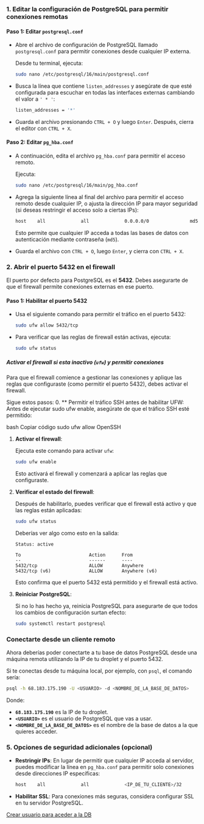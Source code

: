 ### 1. **Editar la configuración de PostgreSQL para permitir conexiones remotas**

#### Paso 1: Editar `postgresql.conf`

- Abre el archivo de configuración de PostgreSQL llamado `postgresql.conf` para permitir conexiones desde cualquier IP externa.

   Desde tu terminal, ejecuta:
   ```bash
   sudo nano /etc/postgresql/16/main/postgresql.conf
   ```

- Busca la línea que contiene `listen_addresses` y asegúrate de que esté configurada para escuchar en todas las interfaces externas cambiando el valor a `' * '`:

   ```bash
   listen_addresses = '*'
   ```

- Guarda el archivo presionando `CTRL + O` y luego `Enter`. Después, cierra el editor con `CTRL + X`.

#### Paso 2: Editar `pg_hba.conf`

- A continuación, edita el archivo `pg_hba.conf` para permitir el acceso remoto.

   Ejecuta:
   ```bash
   sudo nano /etc/postgresql/16/main/pg_hba.conf
   ```

- Agrega la siguiente línea al final del archivo para permitir el acceso remoto desde cualquier IP, o ajusta la dirección IP para mayor seguridad (si deseas restringir el acceso solo a ciertas IPs):

   ```bash
   host    all             all             0.0.0.0/0               md5
   ```

   Esto permite que cualquier IP acceda a todas las bases de datos con autenticación mediante contraseña (`md5`).

- Guarda el archivo con `CTRL + O`, luego `Enter`, y cierra con `CTRL + X`.

### 2. **Abrir el puerto 5432 en el firewall**

El puerto por defecto para PostgreSQL es el **5432**. Debes asegurarte de que el firewall permite conexiones externas en ese puerto.

#### Paso 1: Habilitar el puerto 5432

- Usa el siguiente comando para permitir el tráfico en el puerto 5432:
  
   ```bash
   sudo ufw allow 5432/tcp
   ```

- Para verificar que las reglas de firewall están activas, ejecuta:

   ```bash
   sudo ufw status
   ```

##### Activar el firewall si esta inactivo (`ufw`) y permitir conexiones

Para que el firewall comience a gestionar las conexiones y aplique las reglas que configuraste (como permitir el puerto 5432), debes activar el firewall.

Sigue estos pasos:
0. **
Permitir el tráfico SSH antes de habilitar UFW: Antes de ejecutar sudo ufw enable, asegúrate de que el tráfico SSH esté permitido:

bash
Copiar código
sudo ufw allow OpenSSH
1. **Activar el firewall**:

   Ejecuta este comando para activar `ufw`:

   ```bash
   sudo ufw enable
   ```

   Esto activará el firewall y comenzará a aplicar las reglas que configuraste.

2. **Verificar el estado del firewall**:

   Después de habilitarlo, puedes verificar que el firewall está activo y que las reglas están aplicadas:

   ```bash
   sudo ufw status
   ```

   Deberías ver algo como esto en la salida:

   ```
   Status: active

   To                         Action      From
   --                         ------      ----
   5432/tcp                   ALLOW       Anywhere                  
   5432/tcp (v6)              ALLOW       Anywhere (v6)
   ```

   Esto confirma que el puerto 5432 está permitido y el firewall está activo.

3. **Reiniciar PostgreSQL**:

   Si no lo has hecho ya, reinicia PostgreSQL para asegurarte de que todos los cambios de configuración surtan efecto:

   ```bash
   sudo systemctl restart postgresql
   ```

###  Conectarte desde un cliente remoto

Ahora deberías poder conectarte a tu base de datos PostgreSQL desde una máquina remota utilizando la IP de tu droplet y el puerto 5432.

Si te conectas desde tu máquina local, por ejemplo, con `psql`, el comando sería:

```bash
psql -h 68.183.175.190 -U <USUARIO> -d <NOMBRE_DE_LA_BASE_DE_DATOS>
```

Donde:
- **`68.183.175.190`** es la IP de tu droplet.
- **`<USUARIO>`** es el usuario de PostgreSQL que vas a usar.
- **`<NOMBRE_DE_LA_BASE_DE_DATOS>`** es el nombre de la base de datos a la que quieres acceder.


### 5. **Opciones de seguridad adicionales (opcional)**

- **Restringir IPs**: En lugar de permitir que cualquier IP acceda al servidor, puedes modificar la línea en `pg_hba.conf` para permitir solo conexiones desde direcciones IP específicas:
  
   ```bash
   host    all             all             <IP_DE_TU_CLIENTE>/32               md5
   ```

- **Habilitar SSL**: Para conexiones más seguras, considera configurar SSL en tu servidor PostgreSQL.

[Crear usuario para aceder a la DB](./3.create-user-db.md)